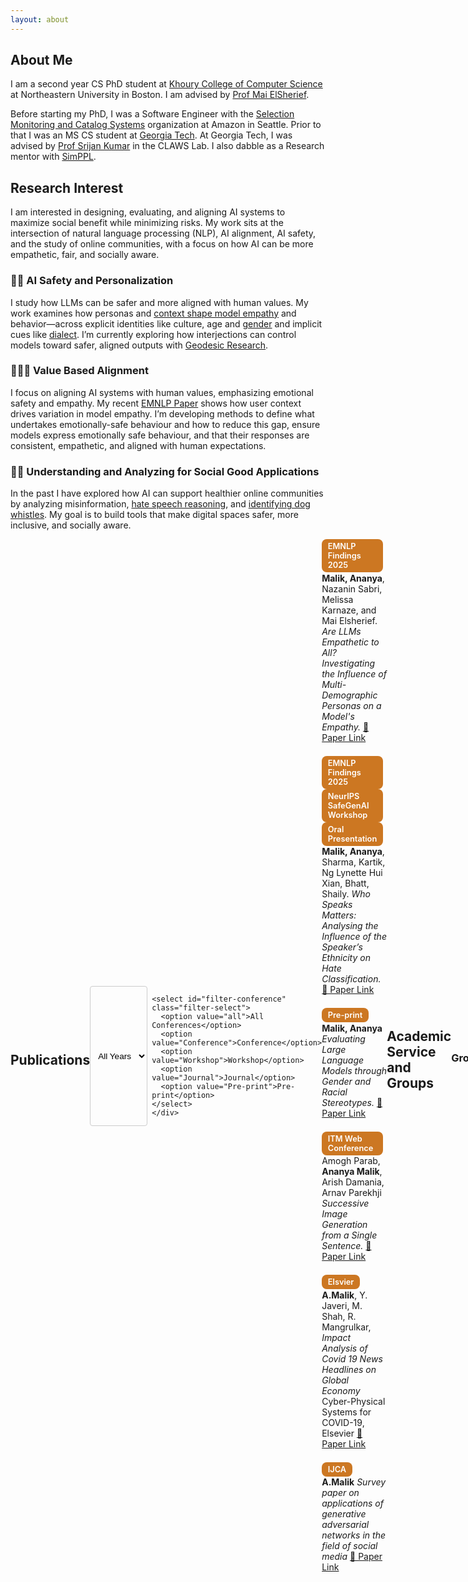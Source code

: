 ```yaml
---
layout: about
---
```


## About Me

I am a second year CS PhD student at [Khoury College of Computer Science](https://www.khoury.northeastern.edu/) at Northeastern University in Boston. I am advised by [Prof Mai ElSherief](https://www.maielsherief.com/).

Before starting my PhD, I was a Software Engineer with the [Selection Monitoring and Catalog Systems](https://www.amazon.jobs/content/en/teams/e-commerce-foundation/ascs) organization at Amazon in Seattle. Prior to that I was an MS CS student at [Georgia Tech](https://www.gatech.edu/). At Georgia Tech, I was advised by [Prof Srijan Kumar](https://faculty.cc.gatech.edu/~srijan/) in the CLAWS Lab. I also dabble as a Research mentor with [SimPPL](https://simppl.org/).

## Research Interest

I am interested in designing, evaluating, and aligning AI systems to maximize social benefit while minimizing risks. My work sits at the intersection of natural language processing (NLP), AI alignment, AI safety, and the study of online communities, with a focus on how AI can be more empathetic, fair, and socially aware.

### 🤖👤 AI Safety and Personalization

I study how LLMs can be safer and more aligned with human values. My work examines how personas and [context shape model empathy](https://arxiv.org/pdf/2510.10328) and behavior—across explicit identities like culture, age and [gender](https://arxiv.org/pdf/2311.14788) and implicit cues like [dialect](https://arxiv.org/abs/2410.20490). I’m currently exploring how interjections can control models toward safer, aligned outputs with [Geodesic Research](https://www.geodesicresearch.org/).

### 🤖🤝✨ Value Based Alignment

I focus on aligning AI systems with human values, emphasizing emotional safety and empathy. My recent [EMNLP Paper](https://arxiv.org/pdf/2510.10328) shows how user context drives variation in model empathy. I’m developing methods to define what undertakes emotionally-safe behaviour and how to reduce this gap, ensure models express emotionally safe behaviour, and that their responses are consistent, empathetic, and aligned with human expectations.

### 🤝🌐 Understanding and Analyzing for Social Good Applications

In the past I have explored how AI can support healthier online communities by analyzing misinformation, [hate speech reasoning](https://ananyamalikk.substack.com/p/intent-to-hate), and [identifying dog whistles](https://drive.google.com/file/d/1hYIJjy92jo9VgBmfIY3AZTr-KUbr0dTa/view). My goal is to build tools that make digital spaces safer, more inclusive, and socially aware.

<div style="display: flex; justify-content: space-between; align-items: center; margin-bottom: 1em;">
  <h2>Publications</h2>
  <div style="display: flex; gap: 0.5em;">
    <select id="filter-year" class="filter-select">
      <option value="all">All Years</option>
      <option value="2025">2025</option>
      <option value="2024">2024</option>
      <option value="2023">2023</option>
      <option value="2021">2021</option>
      <option value="2020">2020</option>
    </select>

    <select id="filter-conference" class="filter-select">
      <option value="all">All Conferences</option>
      <option value="Conference">Conference</option>
      <option value="Workshop">Workshop</option>
      <option value="Journal">Journal</option>
      <option value="Pre-print">Pre-print</option>
    </select>
    </div>
</div>

<div class="publications">

<div class="publication" data-year="2025" data-conference="Conference">
  <div class="pub-header">
    <span class="tag conf-tag">EMNLP Findings 2025</span>
  </div>
  <p><strong>Malik, Ananya</strong>, Nazanin Sabri, Melissa Karnaze, and Mai Elsherief.  
  <em>Are LLMs Empathetic to All? Investigating the Influence of Multi-Demographic Personas on a Model's Empathy.</em>  
  <a href="https://arxiv.org/pdf/2510.10328" target="_blank">📄 Paper Link</a></p>
</div>

<div class="publication" data-year="2025, 2024" data-conference="Conference,Workshop">
  <div class="pub-header">
    <span class="tag conf-tag">EMNLP Findings 2025</span>
    <span class="tag conf-tag">NeurIPS SafeGenAI Workshop</span>
    <span class="tag conf-tag">Oral Presentation</span>
  </div>
  <p><strong>Malik, Ananya</strong>, Sharma, Kartik, Ng Lynette Hui Xian, Bhatt, Shaily.  
  <em>Who Speaks Matters: Analysing the Influence of the Speaker’s Ethnicity on Hate Classification.</em>
    <a href="https://arxiv.org/pdf/2410.20490" target="_blank">📄 Paper Link</a></p>
</div>

<div class="publication" data-year="2023" data-conference="Pre-print">
  <div class="pub-header">
    <span class="tag conf-tag">Pre-print</span>
  </div>
  <p><strong>Malik, Ananya</strong>
  <em>Evaluating Large Language Models through Gender and Racial Stereotypes.</em>  
  <a href="https://arxiv.org/pdf/2311.14788" target="_blank">📄 Paper Link</a></p>
</div>

<div class="publication" data-year="2021" data-conference="Conference">
  <div class="pub-header">
    <span class="tag conf-tag">ITM Web Conference</span>
  </div>
  <p>Amogh Parab, <strong>Ananya Malik</strong>, Arish Damania, Arnav Parekhji
  <em>Successive Image Generation from a Single Sentence.</em>  
  <a href="https://www.itm-conferences.org/articles/itmconf/abs/2021/05/itmconf_icacc2021_03017/itmconf_icacc2021_03017.html" target="_blank">📄 Paper Link</a></p>
</div>

<div class="publication" data-year="2022" data-conference="Journal">
  <div class="pub-header">
    <span class="tag conf-tag">Elsvier</span>
  </div>
  <p> <strong>A.Malik</strong>, Y. Javeri, M. Shah, R. Mangrulkar,
  <em>Impact Analysis of Covid 19 News Headlines on Global Economy</em>  Cyber-Physical Systems for COVID-19, Elsevier
  <a href="https://www.sciencedirect.com/science/article/abs/pii/B9780128245576000017" target="_blank">📄 Paper Link</a></p>
</div>

<div class="publication" data-year="2020" data-conference="Journal">
  <div class="pub-header">
    <span class="tag conf-tag">IJCA</span>
  </div>
  <p> <strong>A.Malik</strong>
  <em>Survey paper on applications of generative adversarial networks in the field of social media</em>
  <a href="https://d1wqtxts1xzle7.cloudfront.net/93533194/ijca2020920728-libre.pdf?1667396719=&response-content-disposition=inline%3B+filename%3DSurvey_Paper_on_Applications_of_Generati.pdf&Expires=1761336773&Signature=d8gBTOn2lFQ-lqYMGkjpm-eOjpVm7QSwUO-vs4nBbyB4A9oo8QVBXVolbZIN1QvXjEcFJAPhIRhOCuPikRVlxXcYK-wu3bDU0Mhqpl9azfW1S6QCmHuqpzDLsmRSqlWDNDcG8xRF9qztIO1jxBDBA6NNammBgKTcUF4bqFnPCrMCitFpvKOhn5sLgmxh~Ncyb-m-3b1shgQqVOUjIXdz3C5gev-yiT~EvLguncquDKTn4FYF3N2Ma7FS5ubLpH3JuerIs~xtkV5cLByUXtTnGYC0QJ8o1PZGRSoe7aRjI~xzNXvDZicpOdI4j0rYjhZjKGdE~FqvsX5k6UzvY6VCAw__&Key-Pair-Id=APKAJLOHF5GGSLRBV4ZA" target="_blank">📄 Paper Link</a></p>
</div>

</div>

<style>
.filter-container {
  background: transparent;      /* remove light background */
  border: none;                 /* remove border */
  padding: 0;                   /* remove extra padding */
  border-radius: 0;             /* no rounded corners */
  margin-bottom: 1rem;          /* keep spacing below */
  box-shadow: none;             /* remove shadow */
  display: flex;
  justify-content: flex-end;    /* align filters right */
  gap: 0.5rem;                  /* small spacing between dropdowns */
  align-items: center;          /* vertically center with heading if needed */
}

.filter-container h3 {
  font-weight: 600;
  margin: 0;                    /* remove extra bottom margin */
  margin-right: auto;           /* push dropdowns to the right */
}

.filter-select {
  padding: 0.25rem 0.5rem;      /* smaller, compact dropdowns */
  border: 1px solid #ccc;       /* subtle border only */
  border-radius: 4px;           /* small rounded corners */
  background: transparent;       /* matches page background */
  font-size: 0.85rem;            /* smaller font for compact look */
  cursor: pointer;
  transition: all 0.2s ease;
}

.filter-select:hover {
  border-color: #007bff;        /* subtle hover effect */
  box-shadow: none;              /* remove shadow */
}

/* --- Publications --- */
.publications {
  display: flex;
  flex-direction: column;
  gap: 1.25rem;
}
.publication {
  background-color: transparent; 
  border: none;
  box-shadow: none;
  padding: 0;
  margin-bottom: 0.05em;
}

.publication:hover {
  transform: translateY(-3px);
  box-shadow: 0 4px 10px rgba(0,0,0,0.05);
}
.pub-header {
  margin-bottom: 0.05rem;
}
.tag {
  display: inline-block;
  padding: 0.25rem 0.6rem;
  margin-right: 0.4rem;
  border-radius: 8px;
  font-size: 0.8rem;
  font-weight: 600;
  color: #fff;
}
.year-tag {
  background-color: #6c757d; /* grayish */
}

.conf-tag {
  background-color: #CC7722;
}

.publication p {
  margin: 0;
}

/* --- Responsive --- */
@media (max-width: 600px) {
  .filter-buttons {
    flex-direction: column;
  }
}
</style>

<script>
const yearFilter = document.getElementById('filter-year');
const confFilter = document.getElementById('filter-conference');
const pubs = document.querySelectorAll('.publication');

function applyFilters() {
  const selectedYear = yearFilter.value;
  const selectedConf = confFilter.value;

  pubs.forEach(pub => {
    const years = pub.dataset.year.split(',').map(s => s.trim());
    const matchYear = (selectedYear === 'all' || years.includes(selectedYear));
    const confs = pub.dataset.conference.split(',').map(s => s.trim());
    const matchConf = (selectedConf === 'all' || confs.includes(selectedConf));
    pub.style.display = (matchYear && matchConf) ? 'block' : 'none';
  });
}

yearFilter.addEventListener('change', applyFilters);
confFilter.addEventListener('change', applyFilters);
</script>


## Academic Service and Groups

### Groups 

- [CSG (Computation for Social Good) Lab @ NEU](https://www.maielsherief.com/)
- [Geodesic Research](https://www.geodesicresearch.org/)
- [MAIA](https://aialignment.mit.edu/)
- [SimPPL](https://simppl.org/)
- [CLAWS](https://faculty.cc.gatech.edu/~srijan/)

### Teaching

- TA for [CS 5200: Database Management Systems](https://www.khoury.northeastern.edu/people/martin-schedlbauer/)
-  TA for [CS 4100: Foundations of AI (Spring 2025)](https://www.khoury.northeastern.edu/home/camato/4100summaryS25.html) with Prof Chris Amato

- TA for CS 3600: Intro to AI, with Prof James Rehg (Spring 2022) and Prof Mark Reidl (Fall 2022)

### Talks

- [Slides](https://www.canva.com/design/DAGjgwNOPBE/Z09A59smG8vXAGvgaW7PFA/view?utm_content=DAGjgwNOPBE&utm_campaign=designshare&utm_medium=link2&utm_source=uniquelinks&utlId=h7faf8a8774) of my lecture on Advanced Topics in AI

- Presentation and Slides at SafeGenAI workship at NeurIPS on [Who Speaks Matters: Analysing the Influence of the Speaker’s Ethnicity on Hate Classification](https://neurips.cc/virtual/2024/workshop/84705#wse-detail-109375)